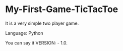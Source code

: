 # My-First-Game-TicTacToe
It is a very simple two player game.

Language: Python

You can say it VERSION: - 1.0.




